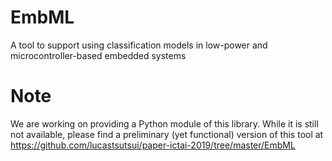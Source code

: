 # EmbML
A tool to support using classification models in low-power and microcontroller-based embedded systems

# Note
We are working on providing a Python module of this library. While it is still not available, please find a preliminary (yet functional) version of this tool at <https://github.com/lucastsutsui/paper-ictai-2019/tree/master/EmbML>
